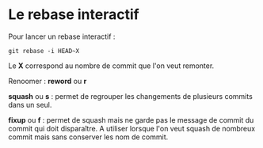 # Le rebase interactif
Pour lancer un rebase interactif : 
```
git rebase -i HEAD~X
```

Le **X** correspond au nombre de commit que l'on veut remonter.

Renoomer : **reword** ou **r**

**squash** ou **s** : permet de regrouper les changements de plusieurs commits dans un seul.

**fixup** ou **f** : permet de squash mais ne garde pas le message de commit du commit qui doit disparaître. A utiliser lorsque l'on veut squash de nombreux commit mais sans conserver les nom de commit.